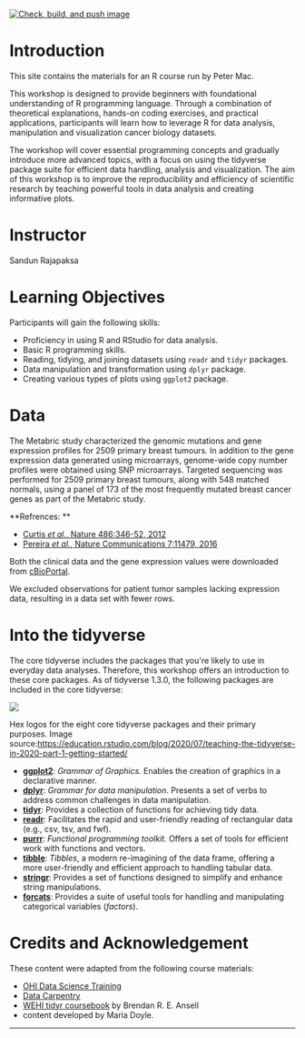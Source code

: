 <!-- badges: start -->
[![Check, build, and push image](https://github.com/PMacDaSci/R4CancerSci/actions/workflows/basic_checks.yaml/badge.svg)](https://github.com/PMacDaSci/R4CancerSci/actions/workflows/basic_checks.yaml)
<!-- badges: end -->

# Introduction

This site contains the materials for an R course run by Peter Mac.

This workshop is designed to provide beginners with foundational understanding of R programming language. Through a combination of theoretical explanations, hands-on coding exercises, and practical applications, participants will learn how to leverage R for data analysis, manipulation and visualization cancer biology datasets. 

The workshop will cover essential programming concepts and gradually introduce more advanced topics, with a focus on using the tidyverse package suite for efficient data handling, analysis and visualization. The aim of this workshop is to improve the reproducibility and efficiency of scientific research by teaching powerful tools in data analysis and creating informative plots.

# Instructor

Sandun Rajapaksa

# Learning Objectives

Participants will gain the following skills:

- Proficiency in using R and RStudio for data analysis.
- Basic R programming skills.
- Reading, tidying, and joining datasets using `readr` and `tidyr` packages. 
- Data manipulation and transformation using `dplyr` package.
- Creating various types of plots using `ggplot2` package.

# Data

The Metabric study characterized the genomic mutations and gene expression profiles for 2509 primary breast tumours. In addition to the gene expression data generated using microarrays, genome-wide copy number profiles were obtained using SNP microarrays. Targeted sequencing was performed for 2509 primary breast tumours, along with 548 matched normals, using a panel of 173 of the most frequently mutated breast cancer genes as part of the Metabric study.

**Refrences: **

- [Curtis *et al.*, Nature 486:346-52, 2012](https://pubmed.ncbi.nlm.nih.gov/22522925)
- [Pereira *et al.*, Nature Communications 7:11479, 2016](https://www.ncbi.nlm.nih.gov/pubmed/27161491)

Both the clinical data and the gene expression values were downloaded from
[cBioPortal](https://www.cbioportal.org/study/summary?id=brca_metabric).

We excluded observations for patient tumor samples lacking expression data, resulting in a data set with fewer rows.

# Into the tidyverse

The core tidyverse includes the packages that you're likely to use in
everyday data analyses. Therefore, this workshop offers an introduction
to these core packages. As of tidyverse 1.3.0, the following packages
are included in the core tidyverse:

![](vignettes/images/tidyverse-packages.png)

Hex logos for the eight core tidyverse packages and their primary
purposes. Image
source:<https://education.rstudio.com/blog/2020/07/teaching-the-tidyverse-in-2020-part-1-getting-started/>

- [**ggplot2**](https://ggplot2.tidyverse.org/): *Grammar of Graphics.* Enables the creation of graphics in a declarative manner.
- [**dplyr**](https://dplyr.tidyverse.org/): *Grammar for data manipulation*. Presents a set of verbs to address common challenges in data manipulation.
- [**tidyr**](https://tidyr.tidyverse.org/): Provides a collection of functions for achieving tidy data.
- [**readr**](https://readr.tidyverse.org/): Facilitates the rapid and user-friendly reading of rectangular data (e.g., csv, tsv, and fwf).
- [**purrr**](https://purrr.tidyverse.org/): *Functional programming toolkit.* Offers a set of tools for efficient work with functions and vectors.
- [**tibble**](https://tibble.tidyverse.org/): *Tibbles*, a modern re-imagining of the data frame, offering a more user-friendly and efficient approach to handling tabular data.
- [**stringr**](https://stringr.tidyverse.org/): Provides a set of functions designed to simplify and enhance string manipulations.
- [**forcats**](https://forcats.tidyverse.org/):  Provides a suite of useful tools for handling and manipulating categorical variables (*factors*).

# Credits and Acknowledgement

These content were adapted from the following course materials:

 - [OHI Data Science Training](http://ohi-science.org/data-science-training/index.html)
 - [Data Carpentry](https://datacarpentry.org)
 - [WEHI tidyr coursebook](https://bookdown.org/ansellbr/WEHI_tidyR_course_book/) by Brendan R. E. Ansell
 - content developed by Maria Doyle.

------------------------------------------------------------------------
